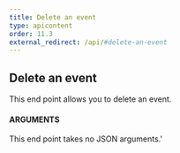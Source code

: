 ```yaml
---
title: Delete an event
type: apicontent
order: 11.3
external_redirect: /api/#delete-an-event
---
```

## Delete an event
This end point allows you to delete an event.

#### ARGUMENTS

This end point takes no JSON arguments.'



